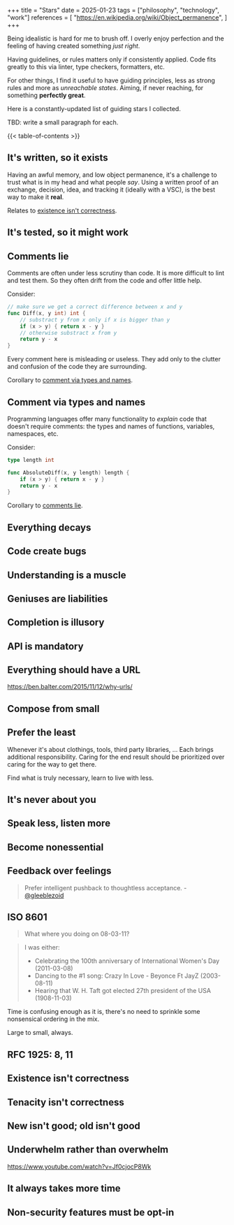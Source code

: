 +++
title = "Stars"
date = 2025-01-23
tags = ["philosophy", "technology", "work"]
references = [
    "https://en.wikipedia.org/wiki/Object_permanence",
]
+++

Being idealistic is hard for me to brush off. I overly enjoy perfection and the
feeling of having created something _just right_.

Having guidelines, or rules matters only if consistently applied. Code fits
greatly to this via linter, type checkers, formatters, etc.

For other things, I find it useful to have guiding principles, less as strong
rules and more as _unreachable states_. Aiming, if never reaching, for something
**perfectly great**.

Here is a constantly-updated list of guiding stars I collected.

TBD: write a small paragraph for each.

{{< table-of-contents >}}

## It's written, so it exists

Having an awful memory, and low object permanence, it's a challenge to trust
what is in my head and what people _say_. Using a written proof of an exchange,
decision, idea, and tracking it (ideally with a VSC), is the best way to make it
**real**.

Relates to [existence isn't correctness](#existence-isnt-correctness).

## It's tested, so it might work


## Comments lie

Comments are often under less scrutiny than code. It is more difficult to lint
and test them. So they often drift from the code and offer little help.

Consider:

```go
// make sure we get a correct difference between x and y
func Diff(x, y int) int {
    // substract y from x only if x is bigger than y
    if (x > y) { return x - y }
    // otherwise substract x from y
    return y - x
}
```

Every comment here is misleading or useless. They add only to the clutter and
confusion of the code they are surrounding.

Corollary to [comment via types and names](#comment-via-types-and-names).

## Comment via types and names

Programming languages offer many functionality to _explain_ code that doesn't
require comments: the types and names of functions, variables, namespaces, etc.

Consider:

```go
type length int

func AbsoluteDiff(x, y length) length {
    if (x > y) { return x - y }
    return y - x
}
```

Corollary to [comments lie](#comments-lie).

## Everything decays

## Code create bugs

## Understanding is a muscle


## Geniuses are liabilities

## Completion is illusory

## API is mandatory

## Everything should have a URL

https://ben.balter.com/2015/11/12/why-urls/

## Compose from small

## Prefer the least

Whenever it's about clothings, tools, third party libraries, ... Each brings
additional responsibility. Caring for the end result should be prioritized over
caring for the way to get there.

Find what is truly necessary, learn to live with less.

## It's never about you

## Speak less, listen more

## Become nonessential

## Feedback over feelings
> Prefer intelligent pushback to thoughtless acceptance. -
> [@gleeblezoid](https://corner.gleeblezoid.com/)

## ISO 8601

> What where you doing on 08-03-11?

> I was either:
> - Celebrating the 100th anniversary of International Women's Day (2011-03-08)
> - Dancing to the #1 song: Crazy In Love - Beyonce Ft JayZ (2003-08-11)
> - Hearing that W. H. Taft got elected 27th president of the USA (1908-11-03)

Time is confusing enough as it is, there's no need to sprinkle some nonsensical
ordering in the mix.

Large to small, always.

## RFC 1925: 8, 11

## Existence isn't correctness

## Tenacity isn't correctness

## New isn't good; old isn't good

## Underwhelm rather than overwhelm

https://www.youtube.com/watch?v=Jf0cjocP8Wk

## It always takes more time

## Non-security features must be opt-in
